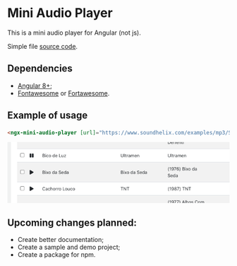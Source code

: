 Mini Audio Player
=================
This is a mini audio player for Angular (not js).

Simple file [source code](mini-audio-player.ts).

## Dependencies
- [Angular 8+](https://angular.io/);
- [Fontawesome](https://fontawesome.com/) or [Fortawesome](https://fortawesome.com/).

## Example of usage
```html
<ngx-mini-audio-player [url]="https://www.soundhelix.com/examples/mp3/SoundHelix-Song-1.mp3"></ngx-mini-audio-player>
```

![Sample](sample-mini-audio-player.png)

## Upcoming changes planned:
- Create better documentation;
- Create a sample and demo project;
- Create a package for npm.
